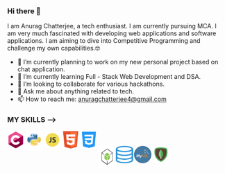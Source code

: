 ### Hi there 👋 
<!--
**anuragnewbie/anuragnewbie** is a ✨ _special_ ✨ repository because its `README.md` (this file) appears on your GitHub profile.

Here are some ideas to get you started: -->

I am Anurag Chatterjee, a tech enthusiast. I am currently pursuing MCA. I am very much fascinated with developing web applications and software applications. 
I am aiming to dive into Competitive Programming and challenge my own capabilities.🤓

- 🔭 I’m currently planning to work on my new personal project based on chat application.
- 🌱 I’m currently learning Full - Stack Web Development and DSA.
- 👯 I’m looking to collaborate for various hackathons.
- 💬 Ask me about anything related to tech.
- 📫 How to reach me: anuragchatterjee4@gmail.com

### MY SKILLS --> <br>

<img align="left" src="skills/c.png" alt="C logo" width=40 height=40 style="margin-right: 2px"/>         
<img align="left" src="skills/python.png" alt="python logo" width=40 height=45 style="margin-right: 2px"/>
<img align="left" src="skills/JS.png" alt="JS logo" width=40 height=40 style="margin-right: 2px"/>
<img align="left" src="skills/html5.png" alt="html5 logo" width=40 height=40 style="margin-right: 2px"/>
<img align="left" src="skills/css.png" alt="css logo" width=40 height=40 style="margin-right: 2px"/>
<br><br>
<img align="left" src="skills/nodejs.png" alt="nodejs logo" width=40 height=50 style="margin-right; 2px margin-top: 2px"/>
<img align="left" src="skills/sql.png" alt="sql logo" width=40 height=40 style="margin-right: 2px"/>
<img align="left" src="skills/mysql.png" alt="mysql logo" width=40 height=40 style="margin-right: 2px"/>
<img align="left" src="skills/mongodb.png" alt="mongodb logo" width=40 height=40 style="margin-right: 2px"/>
